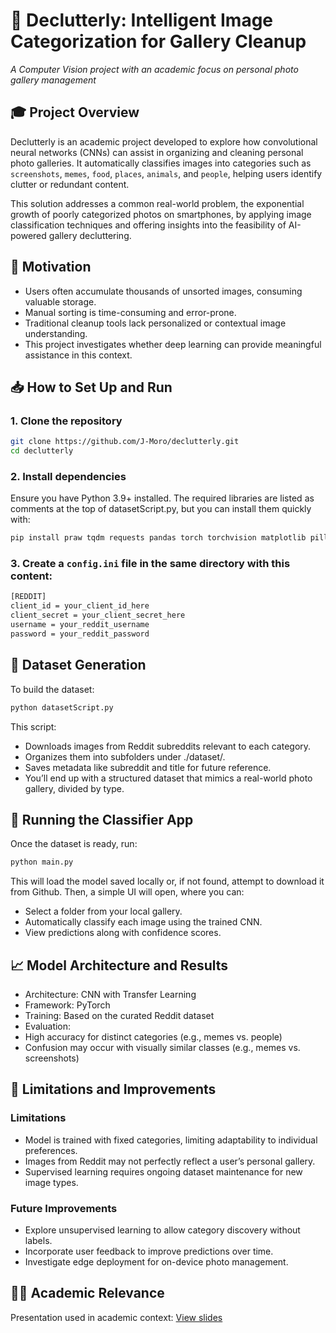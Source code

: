 # 📂 Declutterly: Intelligent Image Categorization for Gallery Cleanup  
*A Computer Vision project with an academic focus on personal photo gallery management*

## 🎓 Project Overview

Declutterly is an academic project developed to explore how convolutional neural networks (CNNs) can assist in organizing and cleaning personal photo galleries. It automatically classifies images into categories such as `screenshots`, `memes`, `food`, `places`, `animals`, and `people`, helping users identify clutter or redundant content.

This solution addresses a common real-world problem, the exponential growth of poorly categorized photos on smartphones, by applying image classification techniques and offering insights into the feasibility of AI-powered gallery decluttering.

## 🧠 Motivation

- Users often accumulate thousands of unsorted images, consuming valuable storage.
- Manual sorting is time-consuming and error-prone.
- Traditional cleanup tools lack personalized or contextual image understanding.
- This project investigates whether deep learning can provide meaningful assistance in this context.

## 📥 How to Set Up and Run

### 1. Clone the repository

```bash
git clone https://github.com/J-Moro/declutterly.git
cd declutterly
```
### 2. Install dependencies

Ensure you have Python 3.9+ installed. The required libraries are listed as comments at the top of datasetScript.py, but you can install them quickly with:

```bash
pip install praw tqdm requests pandas torch torchvision matplotlib pillow
```
### 3. Create a `config.ini` file in the same directory with this content:

```bash
[REDDIT]
client_id = your_client_id_here
client_secret = your_client_secret_here
username = your_reddit_username
password = your_reddit_password
```
## 🧪 Dataset Generation

To build the dataset:

```bash
python datasetScript.py
```
This script:

- Downloads images from Reddit subreddits relevant to each category.
- Organizes them into subfolders under ./dataset/.
- Saves metadata like subreddit and title for future reference.
- You’ll end up with a structured dataset that mimics a real-world photo gallery, divided by type.

## 🚀 Running the Classifier App

Once the dataset is ready, run: 

```bash
python main.py
```
This will load the model saved locally or, if not found, attempt to download it from Github. Then, a simple UI will open, where you can:

- Select a folder from your local gallery.
- Automatically classify each image using the trained CNN.
- View predictions along with confidence scores.

## 📈 Model Architecture and Results

- Architecture: CNN with Transfer Learning
- Framework: PyTorch
- Training: Based on the curated Reddit dataset
- Evaluation:
- High accuracy for distinct categories (e.g., memes vs. people)
- Confusion may occur with visually similar classes (e.g., memes vs. screenshots)

## 📌 Limitations and Improvements

### Limitations

- Model is trained with fixed categories, limiting adaptability to individual preferences.
- Images from Reddit may not perfectly reflect a user’s personal gallery.
- Supervised learning requires ongoing dataset maintenance for new image types.

### Future Improvements

- Explore unsupervised learning to allow category discovery without labels.
- Incorporate user feedback to improve predictions over time.
- Investigate edge deployment for on-device photo management.

## 👩‍🎓 Academic Relevance

Presentation used in academic context: [View slides](https://www.canva.com/design/DAGrM_VDyNE/s-7n0VqFURTvXJaBFWTkjw)